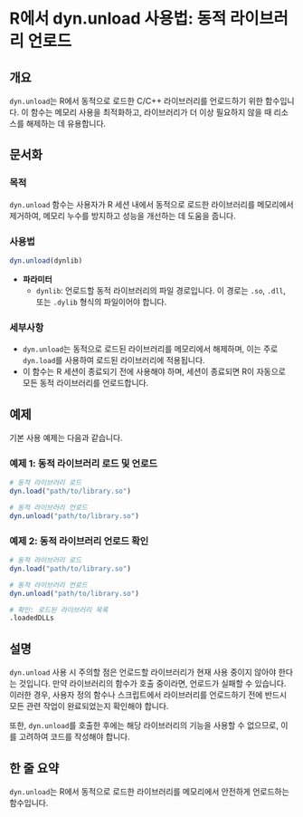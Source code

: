 <!--
Meta Description: # R에서 dyn.unload 사용법: 동적 라이브러리 언로드 ## 개요 `dyn.unload`는 R에서 동적으로 로드한 C/C++ 라이브러리를 언로드하기 위한 함수입니다. 이 함수는 메모리 사용을 최적화하고, 라이브러리가 더 이상 필요하지 않을 때 리소스를 해제하는 ...
Meta Keywords: dyn, unload, 라이브러리, 라이브러리를, 언로드
-->

# R에서 dyn.unload 사용법: 동적 라이브러리 언로드

## 개요
`dyn.unload`는 R에서 동적으로 로드한 C/C++ 라이브러리를 언로드하기 위한 함수입니다. 이 함수는 메모리 사용을 최적화하고, 라이브러리가 더 이상 필요하지 않을 때 리소스를 해제하는 데 유용합니다.

## 문서화
### 목적
`dyn.unload` 함수는 사용자가 R 세션 내에서 동적으로 로드한 라이브러리를 메모리에서 제거하여, 메모리 누수를 방지하고 성능을 개선하는 데 도움을 줍니다.

### 사용법
```R
dyn.unload(dynlib)
```

- **파라미터**
  - `dynlib`: 언로드할 동적 라이브러리의 파일 경로입니다. 이 경로는 `.so`, `.dll`, 또는 `.dylib` 형식의 파일이어야 합니다.

### 세부사항
- `dyn.unload`는 동적으로 로드된 라이브러리를 메모리에서 해제하며, 이는 주로 `dyn.load`를 사용하여 로드된 라이브러리에 적용됩니다.
- 이 함수는 R 세션이 종료되기 전에 사용해야 하며, 세션이 종료되면 R이 자동으로 모든 동적 라이브러리를 언로드합니다.

## 예제
기본 사용 예제는 다음과 같습니다.

### 예제 1: 동적 라이브러리 로드 및 언로드
```R
# 동적 라이브러리 로드
dyn.load("path/to/library.so")

# 동적 라이브러리 언로드
dyn.unload("path/to/library.so")
```

### 예제 2: 동적 라이브러리 언로드 확인
```R
# 동적 라이브러리 로드
dyn.load("path/to/library.so")

# 동적 라이브러리 언로드
dyn.unload("path/to/library.so")

# 확인: 로드된 라이브러리 목록
.loadedDLLs
```

## 설명
`dyn.unload` 사용 시 주의할 점은 언로드할 라이브러리가 현재 사용 중이지 않아야 한다는 것입니다. 만약 라이브러리의 함수가 호출 중이라면, 언로드가 실패할 수 있습니다. 이러한 경우, 사용자 정의 함수나 스크립트에서 라이브러리를 언로드하기 전에 반드시 모든 관련 작업이 완료되었는지 확인해야 합니다.

또한, `dyn.unload`를 호출한 후에는 해당 라이브러리의 기능을 사용할 수 없으므로, 이를 고려하여 코드를 작성해야 합니다. 

## 한 줄 요약
`dyn.unload`는 R에서 동적으로 로드한 라이브러리를 메모리에서 안전하게 언로드하는 함수입니다.
